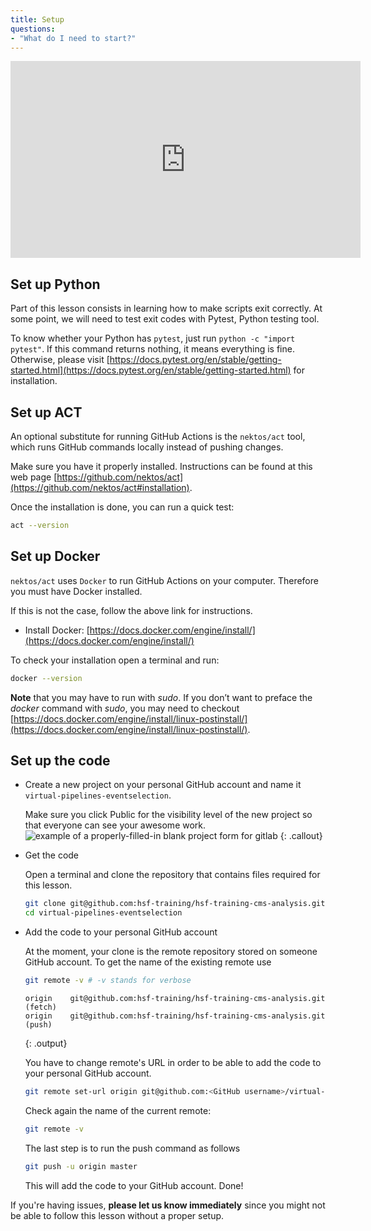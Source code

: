 ```yaml
---
title: Setup
questions:
- "What do I need to start?"
---
```


<!--## Video Tutorials-->
<iframe width="560" height="315" src="https://www.youtube.com/embed/-Xd5D6xKugk" frameborder="0" allow="accelerometer; autoplay; clipboard-write; encrypted-media; gyroscope; picture-in-picture" allowfullscreen></iframe>


## Set up Python

Part of this lesson consists in learning how to make scripts exit correctly. At some point, we will need to test exit codes with Pytest, Python testing tool.

To know whether your Python has `pytest`, just run `python -c "import pytest"`. If this command returns nothing, it means everything is fine. Otherwise, please visit [https://docs.pytest.org/en/stable/getting-started.html](https://docs.pytest.org/en/stable/getting-started.html) for installation.

## Set up ACT

An optional substitute for running GitHub Actions is the `nektos/act` tool, which runs GitHub commands locally instead of pushing changes.

Make sure you have it properly installed. Instructions can be found at this web page [https://github.com/nektos/act](https://github.com/nektos/act#installation).

Once the installation is done, you can run a quick test:
```bash
act --version
```

## Set up Docker

`nektos/act` uses `Docker` to run GitHub Actions on your computer. Therefore you must have Docker installed.

If this is not the case, follow the above link for instructions.

- Install Docker:  [https://docs.docker.com/engine/install/](https://docs.docker.com/engine/install/)
<!-- Mac OS:  [https://docs.docker.com/docker-for-mac/install/](https://docs.docker.com/docker-for-mac/install/)-->
<!-- Windows: [https://docs.docker.com/docker-for-windows/install/](https://docs.docker.com/docker-for-windows/install/)-->

To check your installation open a terminal and run:
  ```bash
  docker --version
  ```
**Note** that you may have to run with *sudo*. If you don’t want to preface the *docker* command with *sudo*, you may need to checkout [https://docs.docker.com/engine/install/linux-postinstall/](https://docs.docker.com/engine/install/linux-postinstall/).


## Set up the code

- Create a new project on your personal GitHub account and name it `virtual-pipelines-eventselection`.

  Make sure you click Public for the visibility level of the new project so that everyone can see your awesome work.
  ![example of a properly-filled-in blank project form for gitlab]({{site.baseurl}}/fig/blank-project-form.png)
  {: .callout}

- Get the code

  Open a terminal and clone the repository that contains files required for this lesson.

  ```bash
  git clone git@github.com:hsf-training/hsf-training-cms-analysis.git virtual-pipelines-eventselection
  cd virtual-pipelines-eventselection
  ```

- Add the code to your personal GitHub account

  At the moment, your clone is the remote repository stored on someone GitHub account. To get the name of the existing remote use
  ```bash
  git remote -v # -v stands for verbose
  ```

  ```
  origin	git@github.com:hsf-training/hsf-training-cms-analysis.git (fetch)
  origin	git@github.com:hsf-training/hsf-training-cms-analysis.git (push)
  ```
  {: .output}

  You have to change remote's URL in order to be able to add the code to your personal GitHub account.

  ```bash
  git remote set-url origin git@github.com:<GitHub username>/virtual-pipelines-eventselection.git
  ```
  Check again the name of the current remote:
  ```bash
  git remote -v
  ```

  The last step is to run the push command as follows
  ```bash
  git push -u origin master
  ```
  This will add the code to your GitHub account. Done!

If you're having issues, **please let us know immediately**
since you might not be able to follow this lesson without a proper setup.
